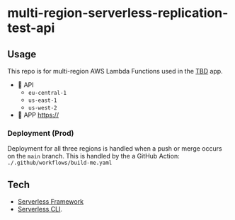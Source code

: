 # multi-region-serverless-replication-test-api

## Usage

This repo is for multi-region AWS Lambda Functions used in the [TBD](https://) app.

- 🚀 API
  - `eu-central-1`
  - `us-east-1`
  - `us-west-2`
- 🚀 APP [https://](https://)

### Deployment (Prod)

Deployment for all three regions is handled when a push or merge occurs on the `main` branch. This is handled by the a GitHub Action: `./.github/workflows/build-me.yaml`

## Tech

- [Serverless Framework](https://www.serverless.com/framework/docs)
- [Serverless CLI](https://www.serverless.com/framework/docs/getting-started).
